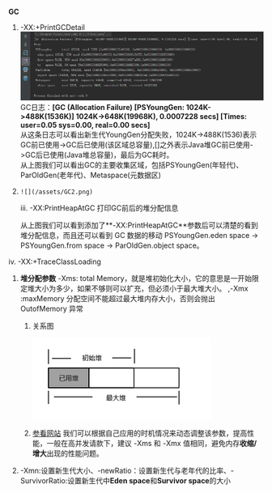 **GC**  
1. -XX:+PrintGCDetail   ![](/assets/gc1.png)    GC日志：**\[GC \(Allocation Failure\) \[PSYoungGen: 1024K-&gt;488K\(1536K\)\] 1024K-&gt;648K\(19968K\), 0.0007228 secs\] \[Times: user=0.05 sys=0.00, real=0.00 secs\]**  
   从这条日志可以看出新生代YoungGen分配失败，1024K-&gt;488K\(1536\)表示GC前已使用-&gt;GC后已使用\(该区域总容量\),\[\]之外表示Java堆GC前已使用-&gt;GC后已使用\(Java堆总容量\)，最后为GC耗时。  
   从上图我们可以看出GC的主要收集区域，包括PSYoungGen\(年轻代\)、ParOldGen\(老年代\)、Metaspace\(元数据区\)  
2.  
       ![](/assets/GC2.png)  
   iii. -XX:PrintHeapAtGC 打印GC前后的堆分配信息



     从上图我们可以看到添加了\*\*-XX:PrintHeapAtGC\*\*参数后可以清楚的看到堆分配信息，而且还可以看到 GC 数据的移动 PSYoungGen.eden space -&gt; PSYoungGen.from space -&gt; ParOldGen.object space。

iv.  -XX:+TraceClassLoading



1. **堆分配参数** -Xms: total Memory，就是堆初始化大小，它的意思是一开始限定堆大小为多少，如果不够则可以扩充，但必须小于最大堆大小。 ,-Xmx :maxMemory 分配空间不能超过最大堆内存大小，否则会抛出 OutofMemory 异常

   1. 关系图

      ![](/assets/d1.png)

   2. [参看网站](http://blog.csdn.net/wwh578867817/article/details/51883476) 我们可以根据自己应用的时机情况来动态调整该参数，提高性能，一般在高并发请款下，建议 -Xms 和 -Xmx 值相同，避免内存**收缩/增大**出现的性能问题。

2. -Xmn:设置新生代大小、-newRatio：设置新生代与老年代的比率、-SurvivorRatio:设置新生代中**Eden space**和**Survivor space**的大小



